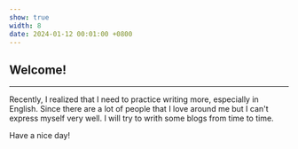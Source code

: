 ```yaml
---
show: true
width: 8
date: 2024-01-12 00:01:00 +0800
---
```


<div class="p-4">
    <h2>Welcome!</h2>
    <hr />
    <p>
        Recently, I realized that I need to practice writing more, especially in English. Since there are a lot of people that I love around me but I can't express myself very well. I will try to writh some blogs from time to time.
    </p>    
    <p>
        Have a nice day!
    </p>
</div>
